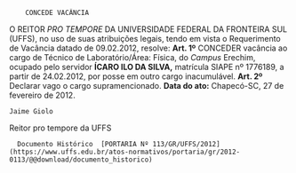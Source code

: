         CONCEDE VACÂNCIA  

 O REITOR *PRO TEMPORE*  DA UNIVERSIDADE FEDERAL DA FRONTEIRA SUL (UFFS), no uso de suas atribuições legais, tendo em vista o Requerimento de Vacância datado de 09.02.2012, resolve:   **Art. 1º**  CONCEDER vacância ao cargo de Técnico de Laboratório/Área: Física, do *Campus*  Erechim, ocupado pelo servidor **ÍCARO ILO DA SILVA,** matrícula SIAPE nº 1776189, a partir de 24.02.2012, por posse em outro cargo inacumulável.   **Art. 2º**  Declarar vago o cargo supramencionado.        **Data do ato:** Chapecó-SC, 27 de fevereiro de 2012.   
 

    Jaime Giolo   
 Reitor pro tempore da UFFS 

      Documento Histórico  [PORTARIA Nº 113/GR/UFFS/2012](https://www.uffs.edu.br/atos-normativos/portaria/gr/2012-0113/@@download/documento_historico)     
      